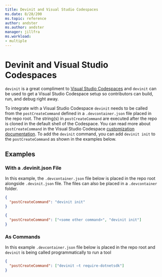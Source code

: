 ```yaml
---
title: Devinit and Visual Studio Codespaces
ms.date: 8/28/200
ms.topic: reference
author: andster
ms.author: andster
manager: jillfra
ms.workload:
- multiple
---
```

# Devinit and Visual Studio Codespaces

`devinit` is a great compliment to [Visual Studio Codespaces](https://visualstudio.microsoft.com/services/visual-studio-codespaces) and `devinit` can be used to get a Visual Studio Codespace setup so contributors can build, run, and debug right away.

To integrate with a Visual Studio Codespace `devinit` needs to be called from the `postCreateCommand` defined in a `.devcontainer.json` file placed in the repo root. The string(s) in `postCreateCommand` are executed after the repo is cloned in the default shell of the Codespace. You can read more about `postCreateCommand` in the Visual Studio Codespace [customization documentation](https://docs.microsoft.com/en-us/visualstudio/online/reference/configuring). To add the `devinit` command, you can add `devinit init` to the `postCreateCommand` as shown in the examples below.

## Examples

### With a .devinit.json File
In this example, the `.devcontainer.json` file below is placed in the repo root alongside `.devinit.json` file. The files can also be placed in a `.devcontainer` folder.

```json
{
  "postCreateCommand": "devinit init"
}
```
```json
{
  "postCreateCommand": ["<some other command>", "devinit init"]
}
```

### As Commands
In this example `.devcontainer.json` file below is placed in the repo root and `devinit` is being called programmatically to run a tool  
```json
{
  "postCreateCommand": ["devinit –t require-dotnetsdk"]
}
```
